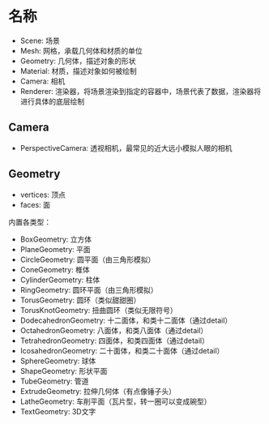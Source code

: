 # 名称

- Scene: 场景
- Mesh: 网格，承载几何体和材质的单位
- Geometry: 几何体，描述对象的形状
- Material: 材质，描述对象如何被绘制
- Camera: 相机
- Renderer: 渲染器，将场景渲染到指定的容器中，场景代表了数据，渲染器将进行具体的底层绘制

## Camera

- PerspectiveCamera: 透视相机，最常见的近大远小模拟人眼的相机

## Geometry

- vertices: 顶点
- faces: 面

内置各类型：

- BoxGeometry: 立方体
- PlaneGeometry: 平面
- CircleGeometry: 圆平面（由三角形模拟）
- ConeGeometry: 椎体
- CylinderGeometry: 柱体
- RingGeometry: 圆环平面（由三角形模拟）
- TorusGeometry: 圆环（类似甜甜圈）
- TorusKnotGeometry: 扭曲圆环（类似无限符号）
- DodecahedronGeometry: 十二面体，和类十二面体（通过detail）
- OctahedronGeometry: 八面体，和类八面体（通过detail）
- TetrahedronGeometry: 四面体，和类四面体（通过detail）
- IcosahedronGeometry: 二十面体，和类二十面体（通过detail）
- SphereGeometry: 球体
- ShapeGeometry: 形状平面
- TubeGeometry: 管道
- ExtrudeGeometry: 拉伸几何体（有点像锤子头）
- LatheGeometry: 车削平面（瓦片型，转一圈可以变成碗型）
- TextGeometry: 3D文字

